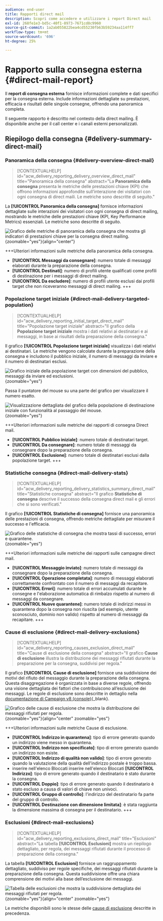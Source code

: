 ```yaml
---
audience: end-user
title: Rapporti direct mail
description: Scopri come accedere e utilizzare i report Direct mail
exl-id: 268fe1e3-bd5c-40f1-8973-7671cd8c9960
source-git-commit: 1a2ab055822bea4cd55230fb63b59234aa114ff7
workflow-type: tm+mt
source-wordcount: '696'
ht-degree: 25%

---
```


# Rapporto sulla consegna esterna {#direct-mail-report}

Il **report di consegna esterna** fornisce informazioni complete e dati specifici per la consegna esterna. Include informazioni dettagliate su prestazioni, efficacia e risultati delle singole consegne, offrendo una panoramica completa.

Il seguente rapporto è descritto nel contesto della direct mailing. È disponibile anche per il call center e i canali esterni personalizzati.

## Riepilogo della consegna {#delivery-summary-direct-mail}

### Panoramica della consegna {#delivery-overview-direct-mail}

>[!CONTEXTUALHELP]
>id="acw_delivery_reporting_delivery_overview_direct_mail"
>title="Panoramica della consegna"
>abstract="La **Panoramica della consegna** presenta le metriche delle prestazioni chiave (KPI) che offrono informazioni approfondite sull’interazione dei visitatori con ogni consegna di direct maili. Le metriche sono descritte di seguito."

La **[!UICONTROL Panoramica della consegna]** fornisce informazioni dettagliate sulle interazioni dei visitatori con ogni consegna di direct mailing, mostrando le metriche delle prestazioni chiave (KPI, Key Performance Metrics) essenziali. Le metriche sono descritte di seguito.

![Grafico delle metriche di panoramica della consegna che mostra gli indicatori di prestazioni chiave per la consegna direct mailing.](assets/direct-overview.png){zoomable="yes"}{align="center"}

+++Ulteriori informazioni sulle metriche della panoramica della consegna.

* **[!UICONTROL Messaggi da consegnare]**: numero totale di messaggi elaborati durante la preparazione della consegna.
* **[!UICONTROL Destinati]**: numero di profili utente qualificati come profili di destinazione per i messaggi di direct mailing.
* **[!UICONTROL Da escludere]**: numero di profili utente esclusi dai profili target che non riceveranno messaggi di direct mailing.
+++

### Popolazione target iniziale {#direct-mail-delivery-targeted-population}

>[!CONTEXTUALHELP]
>id="acw_delivery_reporting_initial_target_direct_mail"
>title="Popolazione target iniziale"
>abstract="Il grafico della **Popolazione target iniziale** mostra i dati relativi ai destinatari e ai messaggi, in base ai risultati della preparazione della consegna."

Il grafico **[!UICONTROL Popolazione target iniziale]** visualizza i dati relativi ai destinatari. Le metriche vengono calcolate durante la preparazione della consegna e includono il pubblico iniziale, il numero di messaggi da inviare e il numero di destinatari esclusi.

![Grafico iniziale della popolazione target con dimensioni del pubblico, messaggi da inviare ed esclusioni.](assets/direct-mail-delivery-targeted-population.png){zoomable="yes"}

Passa il puntatore del mouse su una parte del grafico per visualizzare il numero esatto.

![Visualizzazione dettagliata del grafico della popolazione di destinazione iniziale con funzionalità al passaggio del mouse.](assets/direct-mail-delivery-targeted-population_2.png){zoomable="yes"}

+++Ulteriori informazioni sulle metriche dei rapporti di consegna Direct mail.

* **[!UICONTROL Pubblico iniziale]**: numero totale di destinatari target.
* **[!UICONTROL Da consegnare]**: numero totale di messaggi da consegnare dopo la preparazione della consegna.
* **[!UICONTROL Esclusione]**: numero totale di destinatari esclusi dalla popolazione target.
+++

### Statistiche consegna {#direct-mail-delivery-stats}

>[!CONTEXTUALHELP]
>id="acw_delivery_reporting_delivery_statistics_summary_direct_mail"
>title="Statistiche consegna"
>abstract="Il grafico **Statistiche di consegna** descrive il successo della consegna direct mail e gli errori che si sono verificati."

Il grafico **[!UICONTROL Statistiche di consegna]** fornisce una panoramica delle prestazioni di consegna, offrendo metriche dettagliate per misurare il successo e l&#39;efficacia.

![Grafico delle statistiche di consegna che mostra tassi di successo, errori e quarantene.](assets/direct-mail-delivery-stats.png){zoomable="yes"}

+++Ulteriori informazioni sulle metriche dei rapporti sulle campagne direct mail.

* **[!UICONTROL Messaggio inviato]**: numero totale di messaggi da consegnare dopo la preparazione della consegna.
* **[!UICONTROL Operazione completata]**: numero di messaggi elaborati correttamente confrontato con il numero di messaggi da recapitare.
* **[!UICONTROL Errori]**: numero totale di errori accumulati durante le consegne e l&#39;elaborazione automatica di rimbalzo rispetto al numero di messaggi da consegnare.
* **[!UICONTROL Nuove quarantene]**: numero totale di indirizzi messi in quarantena dopo la consegna non riuscita (ad esempio, utente sconosciuto, dominio non valido) rispetto al numero di messaggi da recapitare.
+++

### Cause di esclusione {#direct-mail-delivery-exclusions}

>[!CONTEXTUALHELP]
>id="acw_delivery_reporting_causes_exclusion_direct_mail"
>title="Cause di esclusione della consegna"
>abstract="Il grafico **Cause di esclusione** illustra la distribuzione dei messaggi rifiutati durante la preparazione per la consegna, suddivisi per regola."

Il grafico **[!UICONTROL Cause di esclusione]** fornisce una suddivisione dei motivi del rifiuto del messaggio durante la preparazione della consegna. Questa disaggregazione è organizzata in base a diverse regole, offrendo una visione dettagliata dei fattori che contribuiscono all’esclusione dei messaggi. Le regole di esclusione sono descritte in dettaglio nella [documentazione di Campaign v8 (console)](https://experienceleague.adobe.com/docs/campaign/campaign-v8/send/failures/delivery-failures.html?lang=it#email-error-types){_blank}.

![Grafico delle cause di esclusione che mostra la distribuzione dei messaggi rifiutati per regola.](assets/direct-mail-delivery-exclusions.png){zoomable="yes"}{align="center" zoomable="yes"}

+++Ulteriori informazioni sulle metriche Cause di esclusione.

* **[!UICONTROL Indirizzo in quarantena]**: tipo di errore generato quando un indirizzo viene messo in quarantena.
* **[!UICONTROL Indirizzo non specificato]**: tipo di errore generato quando un indirizzo non esiste.
* **[!UICONTROL Indirizzo di qualità non valido]**: tipo di errore generato quando la valutazione della qualità dell&#39;indirizzo postale è troppo bassa.
* inserire nell&#39;elenco Bloccati inserire nell&#39;elenco Bloccati **[!UICONTROL Indirizzo]**: tipo di errore generato quando il destinatario è stato durante la consegna.
* **[!UICONTROL Doppio]**: tipo di errore generato quando il destinatario è stato escluso a causa di valori di chiave non univoci.
* **[!UICONTROL Gruppo di controllo]**: l&#39;indirizzo del destinatario fa parte del gruppo di controllo.
* **[!UICONTROL Destinazione con dimensione limitata]**: è stata raggiunta la dimensione massima di consegna per il destinatario.
+++

### Esclusioni {#direct-mail-exclusions}

>[!CONTEXTUALHELP]
>id="acw_delivery_reporting_exclusions_direct_mail"
>title="Esclusioni"
>abstract="La tabella **[!UICONTROL Esclusioni]** mostra un riepilogo dettagliato, per regola, dei messaggi rifiutati durante il processo di preparazione della consegna."

La tabella **[!UICONTROL Esclusioni]** fornisce un raggruppamento dettagliato, suddiviso per regole specifiche, dei messaggi rifiutati durante la preparazione della consegna. Questa suddivisione offre una chiara comprensione dei motivi alla base dell’esclusione dei messaggi.

![Tabella delle esclusioni che mostra la suddivisione dettagliata dei messaggi rifiutati per regola.](assets/direct-mail-exclusions.png){zoomable="yes"}{align="center" zoomable="yes"}

Le metriche disponibili sono le stesse delle [cause di esclusione](#direct-mail-delivery-exclusions) descritte in precedenza.